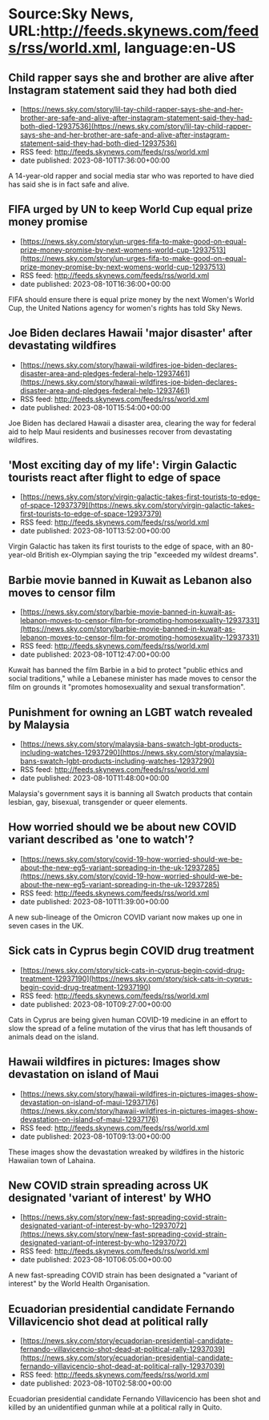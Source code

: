 # Source:Sky News, URL:http://feeds.skynews.com/feeds/rss/world.xml, language:en-US

## Child rapper says she and brother are alive after Instagram statement said they had both died
 - [https://news.sky.com/story/lil-tay-child-rapper-says-she-and-her-brother-are-safe-and-alive-after-instagram-statement-said-they-had-both-died-12937536](https://news.sky.com/story/lil-tay-child-rapper-says-she-and-her-brother-are-safe-and-alive-after-instagram-statement-said-they-had-both-died-12937536)
 - RSS feed: http://feeds.skynews.com/feeds/rss/world.xml
 - date published: 2023-08-10T17:36:00+00:00

A 14-year-old rapper and social media star who was reported to have died has said she is in fact safe and alive.

## FIFA urged by UN to keep World Cup equal prize money promise
 - [https://news.sky.com/story/un-urges-fifa-to-make-good-on-equal-prize-money-promise-by-next-womens-world-cup-12937513](https://news.sky.com/story/un-urges-fifa-to-make-good-on-equal-prize-money-promise-by-next-womens-world-cup-12937513)
 - RSS feed: http://feeds.skynews.com/feeds/rss/world.xml
 - date published: 2023-08-10T16:36:00+00:00

FIFA should ensure there is equal prize money by the next Women's World Cup, the United Nations agency for women's rights has told Sky News.

## Joe Biden declares Hawaii 'major disaster' after devastating wildfires
 - [https://news.sky.com/story/hawaii-wildfires-joe-biden-declares-disaster-area-and-pledges-federal-help-12937461](https://news.sky.com/story/hawaii-wildfires-joe-biden-declares-disaster-area-and-pledges-federal-help-12937461)
 - RSS feed: http://feeds.skynews.com/feeds/rss/world.xml
 - date published: 2023-08-10T15:54:00+00:00

Joe Biden has declared Hawaii a disaster area, clearing the way for federal aid to help Maui residents and businesses recover from devastating wildfires.

## 'Most exciting day of my life': Virgin Galactic tourists react after flight to edge of space
 - [https://news.sky.com/story/virgin-galactic-takes-first-tourists-to-edge-of-space-12937379](https://news.sky.com/story/virgin-galactic-takes-first-tourists-to-edge-of-space-12937379)
 - RSS feed: http://feeds.skynews.com/feeds/rss/world.xml
 - date published: 2023-08-10T13:52:00+00:00

Virgin Galactic has taken its first tourists to the edge of space, with an 80-year-old British ex-Olympian saying the trip "exceeded my wildest dreams".

## Barbie movie banned in Kuwait as Lebanon also moves to censor film
 - [https://news.sky.com/story/barbie-movie-banned-in-kuwait-as-lebanon-moves-to-censor-film-for-promoting-homosexuality-12937331](https://news.sky.com/story/barbie-movie-banned-in-kuwait-as-lebanon-moves-to-censor-film-for-promoting-homosexuality-12937331)
 - RSS feed: http://feeds.skynews.com/feeds/rss/world.xml
 - date published: 2023-08-10T12:47:00+00:00

Kuwait has banned the film Barbie in a bid to protect "public ethics and social traditions," while a Lebanese minister has made moves to censor the film on grounds it "promotes homosexuality and sexual transformation".

## Punishment for owning an LGBT watch revealed by Malaysia
 - [https://news.sky.com/story/malaysia-bans-swatch-lgbt-products-including-watches-12937290](https://news.sky.com/story/malaysia-bans-swatch-lgbt-products-including-watches-12937290)
 - RSS feed: http://feeds.skynews.com/feeds/rss/world.xml
 - date published: 2023-08-10T11:48:00+00:00

Malaysia's government says it is banning all Swatch products that contain lesbian, gay, bisexual, transgender or queer elements.

## How worried should we be about new COVID variant described as 'one to watch'?
 - [https://news.sky.com/story/covid-19-how-worried-should-we-be-about-the-new-eg5-variant-spreading-in-the-uk-12937285](https://news.sky.com/story/covid-19-how-worried-should-we-be-about-the-new-eg5-variant-spreading-in-the-uk-12937285)
 - RSS feed: http://feeds.skynews.com/feeds/rss/world.xml
 - date published: 2023-08-10T11:39:00+00:00

A new sub-lineage of the Omicron COVID variant now makes up one in seven cases in the UK.

## Sick cats in Cyprus begin COVID drug treatment
 - [https://news.sky.com/story/sick-cats-in-cyprus-begin-covid-drug-treatment-12937190](https://news.sky.com/story/sick-cats-in-cyprus-begin-covid-drug-treatment-12937190)
 - RSS feed: http://feeds.skynews.com/feeds/rss/world.xml
 - date published: 2023-08-10T09:27:00+00:00

Cats in Cyprus are being given human COVID-19 medicine in an effort to slow the spread of a feline mutation of the virus that has left thousands of animals dead on the island.

## Hawaii wildfires in pictures: Images show devastation on island of Maui
 - [https://news.sky.com/story/hawaii-wildfires-in-pictures-images-show-devastation-on-island-of-maui-12937176](https://news.sky.com/story/hawaii-wildfires-in-pictures-images-show-devastation-on-island-of-maui-12937176)
 - RSS feed: http://feeds.skynews.com/feeds/rss/world.xml
 - date published: 2023-08-10T09:13:00+00:00

These images show the devastation wreaked by wildfires in the historic Hawaiian town of Lahaina.

## New COVID strain spreading across UK designated 'variant of interest' by WHO
 - [https://news.sky.com/story/new-fast-spreading-covid-strain-designated-variant-of-interest-by-who-12937072](https://news.sky.com/story/new-fast-spreading-covid-strain-designated-variant-of-interest-by-who-12937072)
 - RSS feed: http://feeds.skynews.com/feeds/rss/world.xml
 - date published: 2023-08-10T06:05:00+00:00

A new fast-spreading COVID strain has been designated a "variant of interest" by the World Health Organisation.

## Ecuadorian presidential candidate Fernando Villavicencio shot dead at political rally
 - [https://news.sky.com/story/ecuadorian-presidential-candidate-fernando-villavicencio-shot-dead-at-political-rally-12937039](https://news.sky.com/story/ecuadorian-presidential-candidate-fernando-villavicencio-shot-dead-at-political-rally-12937039)
 - RSS feed: http://feeds.skynews.com/feeds/rss/world.xml
 - date published: 2023-08-10T02:58:00+00:00

Ecuadorian presidential candidate Fernando Villavicencio has been shot and killed by an unidentified gunman while at a political rally in Quito.

